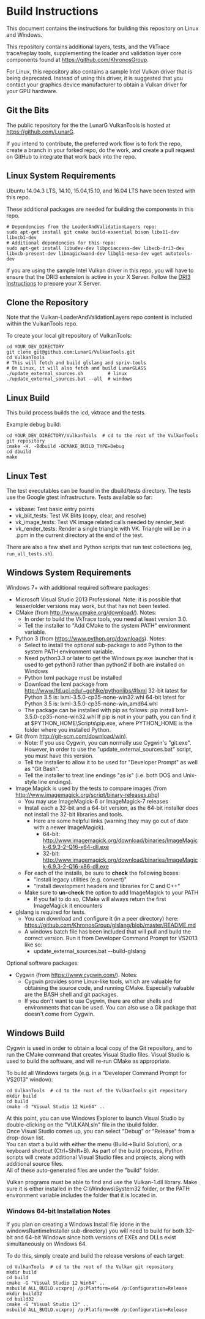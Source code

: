 # Build Instructions
This document contains the instructions for building this repository on Linux and Windows.

This repository contains additional layers, tests, and the VkTrace trace/replay tools, supplementing the
loader and validation layer core components found at https://github.com/KhronosGroup.

For Linux, this repository also contains a sample Intel Vulkan driver that is being deprecated.
Instead of using this driver, it is suggested that you contact your graphics device manufacturer
to obtain a Vulkan driver for your GPU hardware.

## Git the Bits

The public repository for the the LunarG VulkanTools is hosted at https://github.com/LunarG.

If you intend to contribute, the preferred work flow is to fork the repo,
create a branch in your forked repo, do the work,
and create a pull request on GitHub to integrate that work back into the repo.

## Linux System Requirements
Ubuntu 14.04.3 LTS, 14.10, 15.04,15.10, and 16.04 LTS have been tested with this repo.

These additional packages are needed for building the components in this repo.
```
# Dependencies from the LoaderAndValidationLayers repo:
sudo apt-get install git cmake build-essential bison libx11-dev libxcb1-dev
# Additional dependencies for this repo:
sudo apt-get install libudev-dev libpciaccess-dev libxcb-dri3-dev libxcb-present-dev libmagickwand-dev libgl1-mesa-dev wget autotools-dev
```

If you are using the sample Intel Vulkan driver in this repo, you will have to ensure that
the DRI3 extension is active in your X Server.
Follow the
[DRI3 Instructions](dri3.md)
to prepare your X Server.

## Clone the Repository

Note that the Vulkan-LoaderAndValidationLayers repo content is included within the VulkanTools repo.

To create your local git repository of VulkanTools:
```
cd YOUR_DEV_DIRECTORY
git clone git@github.com:LunarG/VulkanTools.git
cd VulkanTools
# This will fetch and build glslang and spriv-tools
# On Linux, it will also fetch and build LunarGLASS
./update_external_sources.sh         # linux
./update_external_sources.bat --all  # windows
```

## Linux Build

This build process builds the icd, vktrace and the tests.

Example debug build:
```
cd YOUR_DEV_DIRECTORY/VulkanTools  # cd to the root of the VulkanTools git repository
cmake -H. -Bdbuild -DCMAKE_BUILD_TYPE=Debug
cd dbuild
make
```

## Linux Test

The test executables can be found in the dbuild/tests directory. The tests use the Google
gtest infrastructure. Tests available so far:
- vkbase: Test basic entry points
- vk_blit_tests: Test VK Blits (copy, clear, and resolve)
- vk_image_tests: Test VK image related calls needed by render_test
- vk_render_tests: Render a single triangle with VK. Triangle will be in a .ppm in
the current directory at the end of the test.

There are also a few shell and Python scripts that run test collections (eg,
`run_all_tests.sh`).


## Windows System Requirements

Windows 7+ with additional required software packages:

- Microsoft Visual Studio 2013 Professional.  Note: it is possible that lesser/older versions may work, but that has not been tested.
- CMake (from http://www.cmake.org/download/).  Notes:
  - In order to build the VkTrace tools, you need at least version 3.0.
  - Tell the installer to "Add CMake to the system PATH" environment variable.
- Python 3 (from https://www.python.org/downloads).  Notes:
  - Select to install the optional sub-package to add Python to the system PATH environment variable.
  - Need python3.3 or later to get the Windows py.exe launcher that is used to get python3 rather than python2 if both are installed on Windows
  - Python lxml package must be installed
  - Download the lxml package from
        http://www.lfd.uci.edu/~gohlke/pythonlibs/#lxml
        32-bit latest for Python 3.5 is: lxml-3.5.0-cp35-none-win32.whl
        64-bit latest for Python 3.5 is: lxml-3.5.0-cp35-none-win_amd64.whl
  - The package can be installed with pip as follows:
        pip install lxml-3.5.0-cp35-none-win32.whl
        If pip is not in your path, you can find it at $PYTHON_HOME\Scripts\pip.exe, where PYTHON_HOME is the folder where you installed Python.
- Git (from http://git-scm.com/download/win).
  - Note: If you use Cygwin, you can normally use Cygwin's "git.exe".  However, in order to use the "update_external_sources.bat" script, you must have this version.
  - Tell the installer to allow it to be used for "Developer Prompt" as well as "Git Bash".
  - Tell the installer to treat line endings "as is" (i.e. both DOS and Unix-style line endings).
- Image Magick is used by the tests to compare images (from http://www.imagemagick.org/script/binary-releases.php)
  - You may use ImageMagick-6 or ImageMagick-7 releases
  - Install each a 32-bit and a 64-bit version, as the 64-bit installer does not install the 32-bit libraries and tools.
    - Here are some helpful links (warning they may go out of date with a newer ImageMagick).
      - 64-bit: http://www.imagemagick.org/download/binaries/ImageMagick-6.9.3-2-Q16-x64-dll.exe
      - 32-bit: http://www.imagemagick.org/download/binaries/ImageMagick-6.9.3-2-Q16-x86-dll.exe
  - For each of the installs, be sure to **check** the following boxes:
      - "Install legacy utilities (e.g. convert)"
      - "Install development headers and libraries for C and C++"
  - Make sure to **un-check** the option to add ImageMagick to your PATH
      - If you fail to do so, CMake will always return the first ImageMagick it encounters
- glslang is required for tests.
  - You can download and configure it (in a peer directory) here: https://github.com/KhronosGroup/glslang/blob/master/README.md
  - A windows batch file has been included that will pull and build the correct version.  Run it from Developer Command Prompt for VS2013 like so:
    - update_external_sources.bat --build-glslang

Optional software packages:

- Cygwin (from https://www.cygwin.com/).  Notes:
  - Cygwin provides some Linux-like tools, which are valuable for obtaining the source code, and running CMake.
    Especially valuable are the BASH shell and git packages.
  - If you don't want to use Cygwin, there are other shells and environments that can be used.
    You can also use a Git package that doesn't come from Cygwin.

## Windows Build

Cygwin is used in order to obtain a local copy of the Git repository, and to run the CMake command that creates Visual Studio files.  Visual Studio is used to build the software, and will re-run CMake as appropriate.

To build all Windows targets (e.g. in a "Developer Command Prompt for VS2013" window):
```
cd VulkanTools  # cd to the root of the VulkanTools git repository
mkdir build
cd build
cmake -G "Visual Studio 12 Win64" ..
```

At this point, you can use Windows Explorer to launch Visual Studio by double-clicking on the "VULKAN.sln" file in the \build folder.  
Once Visual Studio comes up, you can select "Debug" or "Release" from a drop-down list.  
You can start a build with either the menu (Build->Build Solution), or a keyboard shortcut (Ctrl+Shift+B).
As part of the build process, Python scripts will create additional Visual Studio files and projects,
along with additional source files.  
All of these auto-generated files are under the "build" folder.

Vulkan programs must be able to find and use the Vulkan-1.dll library.
Make sure it is either installed in the C:\Windows\System32 folder,
or the PATH environment variable includes the folder that it is located in.

### Windows 64-bit Installation Notes
If you plan on creating a Windows Install file (done in the windowsRuntimeInstaller sub-directory) you will need to build for both 32-bit and 64-bit Windows since both versions of EXEs and DLLs exist simultaneously on Windows 64.

To do this, simply create and build the release versions of each target:
```
cd VulkanTools  # cd to the root of the Vulkan git repository
mkdir build
cd build
cmake -G "Visual Studio 12 Win64" ..
msbuild ALL_BUILD.vcxproj /p:Platform=x64 /p:Configuration=Release
mkdir build32
cd build32
cmake -G "Visual Studio 12" ..
msbuild ALL_BUILD.vcxproj /p:Platform=x86 /p:Configuration=Release
```

